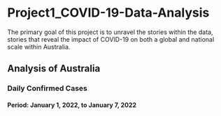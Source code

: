 # Project1_COVID-19-Data-Analysis

The primary goal of this project is to unravel the stories within the data, stories that reveal the impact of COVID-19 on both a global and national scale within Australia.

## Analysis of Australia  
### Daily Confirmed Cases  
#### Period: January 1, 2022, to January 7, 2022  





